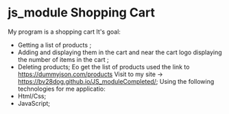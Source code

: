 # js_module Shopping Cart
My program is a shopping cart
It's goal:
- Getting a list of products ;
- Adding and displaying them in the cart and near the cart logo displaying the number of items in the cart ;
- Deleting products;
Еo get the list of products used the link to https://dummyjson.com/products
Visit to my site -> https://bv28dog.github.io/JS_moduleCompleted/;
Using the following technologies for me applicatio:
- Html/Css;
- JavaScript;
